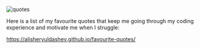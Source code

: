 ![quotes](https://user-images.githubusercontent.com/14170402/39460594-cf1266b0-4cc1-11e8-9aff-6ee68c2dc148.gif)

Here is a list of my favourite quotes that keep me going through my coding experience and motivate me when I struggle:

https://alisheryuldashev.github.io/favourite-quotes/
 

